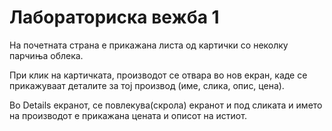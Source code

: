 # Лабораториска вежба 1

На почетната страна е прикажана листа од картички со неколку парчиња облека.

При клик на картичката, производот се отвара во нов екран, каде се прикажуваат деталите за тој производ (име, слика, опис, цена).

Во Details екранот, се повлекува(скрола) екранот и под сликата и името на производот е прикажана цената и описот на истиот.
